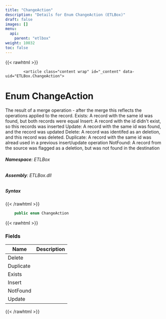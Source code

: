 ```yaml
---
title: "ChangeAction"
description: "Details for Enum ChangeAction (ETLBox)"
draft: false
images: []
menu:
  api:
    parent: "etlbox"
weight: 10032
toc: false
---
```


{{< rawhtml >}}

            <article class="content wrap" id="_content" data-uid="ETLBox.ChangeAction">
  <h1 id="ETLBox_ChangeAction" data-uid="ETLBox.ChangeAction" class="text-break">Enum ChangeAction
</h1>
  <div class="markdown level0 summary"><p>The result of a merge operation - after the merge this reflects the operations applied to the record.
Exists: A record with the same id was found, but both records were equal
Insert: A record with the id didn't exist, so this records was inserted
Update: A record with the same id was found, and the record was updated
Delete: A record was identifed as an deletion, and this record was deleted.
Duplicate: A record with the same id was alread used in a previous insert/update operation
NotFound: A record from the source was flagged as a deletion, but was not found in the destination</p>
</div>
  <div class="markdown level0 conceptual"></div>
<h6><strong>Namespace</strong>: ETLBox</h6>
  <h6><strong>Assembly</strong>: ETLBox.dll</h6>
  <h5 id="ETLBox_ChangeAction_syntax">Syntax</h5>
{{< /rawhtml >}}

```C#
    public enum ChangeAction
```

{{< rawhtml >}}
  <h3 id="fields">Fields
</h3>
  <table class="table table-bordered table-condensed">
    <thead>
      <tr>
        <th>Name</th>
        <th>Description</th>
      </tr>
    <thead>
    <tbody>
      <tr>
        <td id="ETLBox_ChangeAction_Delete">Delete</td>
        <td></td>
      </tr>
      <tr>
        <td id="ETLBox_ChangeAction_Duplicate">Duplicate</td>
        <td></td>
      </tr>
      <tr>
        <td id="ETLBox_ChangeAction_Exists">Exists</td>
        <td></td>
      </tr>
      <tr>
        <td id="ETLBox_ChangeAction_Insert">Insert</td>
        <td></td>
      </tr>
      <tr>
        <td id="ETLBox_ChangeAction_NotFound">NotFound</td>
        <td></td>
      </tr>
      <tr>
        <td id="ETLBox_ChangeAction_Update">Update</td>
        <td></td>
      </tr>
    </tbody>
  </thead></thead></table>

{{< /rawhtml >}}
